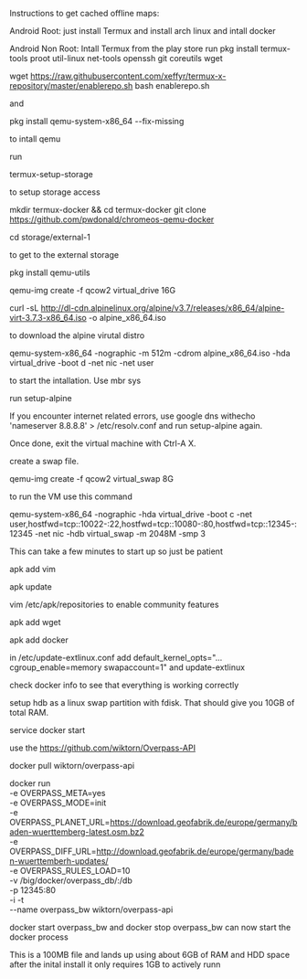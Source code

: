 Instructions to get cached offline maps:

Android Root: just install Termux and install arch linux and intall docker

Android Non Root:
Intall Termux from the play store
run
pkg install termux-tools proot util-linux net-tools openssh git coreutils wget

wget https://raw.githubusercontent.com/xeffyr/termux-x-repository/master/enablerepo.sh
bash enablerepo.sh 

and 

pkg install qemu-system-x86_64 --fix-missing

to intall qemu

run 

termux-setup-storage 

to setup storage access

mkdir termux-docker && cd termux-docker
git clone https://github.com/pwdonald/chromeos-qemu-docker

cd storage/external-1

to get to the external storage

pkg install qemu-utils

qemu-img create -f qcow2 virtual_drive 16G

curl -sL http://dl-cdn.alpinelinux.org/alpine/v3.7/releases/x86_64/alpine-virt-3.7.3-x86_64.iso -o alpine_x86_64.iso

to download the alpine virutal distro

qemu-system-x86_64 -nographic -m 512m -cdrom alpine_x86_64.iso -hda virtual_drive -boot d -net nic -net user

to start the intallation. Use mbr sys

run setup-alpine 

If you encounter internet related errors, use google dns withecho 'nameserver 8.8.8.8' > /etc/resolv.conf and run setup-alpine again.

Once done, exit the virtual machine with Ctrl-A X.

create a swap file.

qemu-img create -f qcow2 virtual_swap 8G

to run the VM use this command

qemu-system-x86_64 -nographic -hda virtual_drive -boot c -net user,hostfwd=tcp::10022-:22,hostfwd=tcp::10080-:80,hostfwd=tcp::12345-:12345 -net nic -hdb virtual_swap -m 2048M -smp 3

This can take a few minutes to start up so just be patient

apk add vim

apk update

vim /etc/apk/repositories
to enable community features

apk add wget

apk add docker

in
/etc/update-extlinux.conf
add
default_kernel_opts="... cgroup_enable=memory swapaccount=1"
and
update-extlinux

check
docker info
to see that everything is working correctly

setup hdb as a linux swap partition with fdisk. That should give you 10GB of total RAM.

service docker start

use the https://github.com/wiktorn/Overpass-API

docker pull wiktorn/overpass-api

docker run \
-e OVERPASS_META=yes \
-e OVERPASS_MODE=init \
-e OVERPASS_PLANET_URL=https://download.geofabrik.de/europe/germany/baden-wuerttemberg-latest.osm.bz2 \
-e OVERPASS_DIFF_URL=http://download.geofabrik.de/europe/germany/baden-wuerttemberh-updates/ \
-e OVERPASS_RULES_LOAD=10 \
-v /big/docker/overpass_db/:/db \
-p 12345:80 \
-i -t \
--name overpass_bw wiktorn/overpass-api

docker start overpass_bw and docker stop overpass_bw can now start the docker process

This is a 100MB file and lands up using about 6GB of RAM and HDD space after the inital install it only requires 1GB to actively runn

